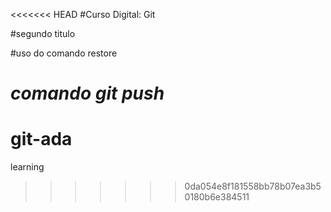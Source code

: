 <<<<<<< HEAD
#Curso Digital: Git

#segundo titulo

#uso do comando restore

*comando git push*
=======
# git-ada
learning
>>>>>>> 0da054e8f181558bb78b07ea3b50180b6e384511
